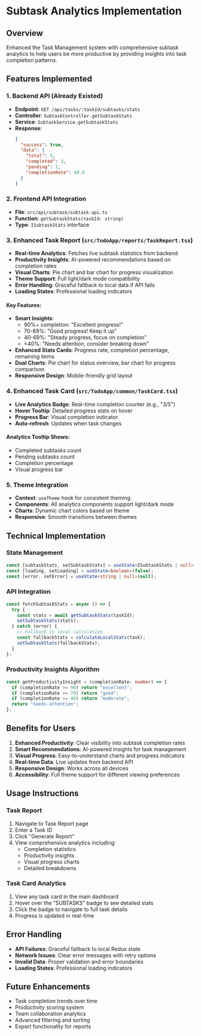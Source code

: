 # Subtask Analytics Implementation

## Overview
Enhanced the Task Management system with comprehensive subtask analytics to help users be more productive by providing insights into task completion patterns.

## Features Implemented

### 1. Backend API (Already Existed)
- **Endpoint**: `GET /api/tasks/:taskId/subtasks/stats`
- **Controller**: `SubtaskController.getSubtaskStats`
- **Service**: `SubtaskService.getSubtaskStats`
- **Response**: 
  ```json
  {
    "success": true,
    "data": {
      "total": 5,
      "completed": 3,
      "pending": 2,
      "completionRate": 60.0
    }
  }
  ```

### 2. Frontend API Integration
- **File**: `src/api/subtask/subtask-api.ts`
- **Function**: `getSubtaskStats(taskId: string)`
- **Type**: `ISubtaskStats` interface

### 3. Enhanced Task Report (`src/TodoApp/reports/TaskReport.tsx`)
- **Real-time Analytics**: Fetches live subtask statistics from backend
- **Productivity Insights**: AI-powered recommendations based on completion rates
- **Visual Charts**: Pie chart and bar chart for progress visualization
- **Theme Support**: Full light/dark mode compatibility
- **Error Handling**: Graceful fallback to local data if API fails
- **Loading States**: Professional loading indicators

#### Key Features:
- **Smart Insights**: 
  - 90%+ completion: "Excellent progress!"
  - 70-89%: "Good progress! Keep it up"
  - 40-69%: "Steady progress, focus on completion"
  - <40%: "Needs attention, consider breaking down"
- **Enhanced Stats Cards**: Progress rate, completion percentage, remaining items
- **Dual Charts**: Pie chart for status overview, bar chart for progress comparison
- **Responsive Design**: Mobile-friendly grid layout

### 4. Enhanced Task Card (`src/TodoApp/common/TaskCard.tsx`)
- **Live Analytics Badge**: Real-time completion counter (e.g., "3/5")
- **Hover Tooltip**: Detailed progress stats on hover
- **Progress Bar**: Visual completion indicator
- **Auto-refresh**: Updates when task changes

#### Analytics Tooltip Shows:
- Completed subtasks count
- Pending subtasks count  
- Completion percentage
- Visual progress bar

### 5. Theme Integration
- **Context**: `useTheme` hook for consistent theming
- **Components**: All analytics components support light/dark mode
- **Charts**: Dynamic chart colors based on theme
- **Responsive**: Smooth transitions between themes

## Technical Implementation

### State Management
```typescript
const [subtaskStats, setSubtaskStats] = useState<ISubtaskStats | null>(null);
const [loading, setLoading] = useState<boolean>(false);
const [error, setError] = useState<string | null>(null);
```

### API Integration
```typescript
const fetchSubtaskStats = async () => {
  try {
    const stats = await getSubtaskStats(taskId);
    setSubtaskStats(stats);
  } catch (error) {
    // Fallback to local calculation
    const fallbackStats = calculateLocalStats(task);
    setSubtaskStats(fallbackStats);
  }
};
```

### Productivity Insights Algorithm
```typescript
const getProductivityInsight = (completionRate: number) => {
  if (completionRate >= 90) return "excellent";
  if (completionRate >= 70) return "good"; 
  if (completionRate >= 40) return "moderate";
  return "needs-attention";
};
```

## Benefits for Users

1. **Enhanced Productivity**: Clear visibility into subtask completion rates
2. **Smart Recommendations**: AI-powered insights for task management
3. **Visual Progress**: Easy-to-understand charts and progress indicators
4. **Real-time Data**: Live updates from backend API
5. **Responsive Design**: Works across all devices
6. **Accessibility**: Full theme support for different viewing preferences

## Usage Instructions

### Task Report
1. Navigate to Task Report page
2. Enter a Task ID
3. Click "Generate Report"
4. View comprehensive analytics including:
   - Completion statistics
   - Productivity insights
   - Visual progress charts
   - Detailed breakdowns

### Task Card Analytics
1. View any task card in the main dashboard
2. Hover over the "SUBTASKS" badge to see detailed stats
3. Click the badge to navigate to full task details
4. Progress is updated in real-time

## Error Handling
- **API Failures**: Graceful fallback to local Redux state
- **Network Issues**: Clear error messages with retry options
- **Invalid Data**: Proper validation and error boundaries
- **Loading States**: Professional loading indicators

## Future Enhancements
- Task completion trends over time
- Productivity scoring system
- Team collaboration analytics
- Advanced filtering and sorting
- Export functionality for reports
